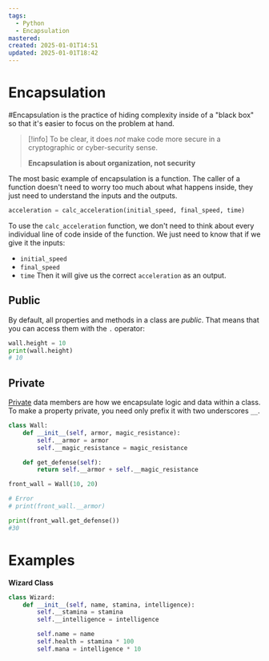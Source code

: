 ```yaml
---
tags:
  - Python
  - Encapsulation
mastered: 
created: 2025-01-01T14:51
updated: 2025-01-01T18:42
---
```

# Encapsulation
#Encapsulation is the practice of hiding complexity inside of a "black box" so that it's easier to focus on the problem at hand.

> [!info]
> To be clear, it does *not* make code more secure in a cryptographic or cyber-security sense.
> 
> **Encapsulation is about organization, not security**

The most basic example of encapsulation is a function. The caller of a function doesn't need to worry too much about what happens inside, they just need to understand the inputs and the outputs.

```python
acceleration = calc_acceleration(initial_speed, final_speed, time)
```
To use the `calc_acceleration` function, we don't need to think about every individual line of code inside of the function. We just need to know that if we give it the inputs:
- `initial_speed`
- `final_speed`
- `time`
Then it will give us the correct `acceleration` as an output.

## Public
By default, all properties and methods in a class are *public*. That means that you can access them with the `.` operator:
```python
wall.height = 10
print(wall.height)
# 10
```

## Private
[Private](https://docs.python.org/3/tutorial/classes.html#tut-private) data members are how we encapsulate logic and data within a class. To make a property private, you need only prefix it with two underscores `__`.
```python
class Wall:
	def __init__(self, armor, magic_resistance):
		self.__armor = armor
		self.__magic_resistance = magic_resistance

	def get_defense(self):
		return self.__armor + self.__magic_resistance

front_wall = Wall(10, 20)

# Error
# print(front_wall.__armor)

print(front_wall.get_defense())
#30
```

# Examples
**Wizard Class**
```python
class Wizard:
	def __init__(self, name, stamina, intelligence):
		self.__stamina = stamina
		self.__intelligence = intelligence

		self.name = name
		self.health = stamina * 100
		self.mana = intelligence * 10
```
